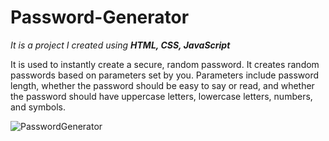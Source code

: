 # Password-Generator
_It is a project I created using **HTML, CSS, JavaScript**_

It is used to instantly create a secure, random password.
It creates random passwords based on parameters set by you. Parameters include password length, whether the password should be easy to say or read, and whether the password should have uppercase letters, lowercase letters, numbers, and symbols.

![PasswordGenerator](https://user-images.githubusercontent.com/90311912/187079386-f2f6d6da-e445-456a-8182-496916d6422a.png)

